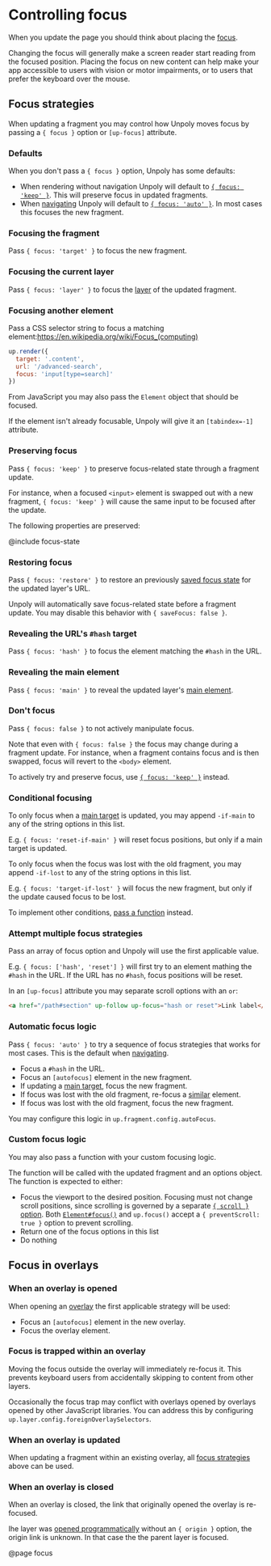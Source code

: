 Controlling focus
=================

When you update the page you should think about placing the [focus](https://en.wikipedia.org/wiki/Focus_(computing)).

Changing the focus will generally make a screen reader start reading from the focused position. Placing the focus on new content can help make your app accessible to users with vision or motor impairments, or to users that prefer the keyboard over the mouse.


Focus strategies
----------------

When updating a fragment you may control how Unpoly moves focus by passing
a `{ focus }` option or `[up-focus]` attribute.

### Defaults

When you don't pass a `{ focus }` option, Unpoly has some defaults:

- When rendering without navigation Unpoly will default to [`{ focus: 'keep' }`](#preserving-focus). This will preserve focus in updated fragments. 
- When [navigating](/navigation) Unpoly will default to [`{ focus: 'auto' }`](#automatic-focus-logic). In most cases this focuses the new fragment.

### Focusing the fragment

Pass `{ focus: 'target' }` to focus the new fragment.

### Focusing the current layer

Pass `{ focus: 'layer' }` to focus the [layer](/up.layer) of the updated fragment.

### Focusing another element

Pass a CSS selector string to focus a matching element:https://en.wikipedia.org/wiki/Focus_(computing)

```js
up.render({
  target: '.content',
  url: '/advanced-search',
  focus: 'input[type=search]'
})
```

From JavaScript you may also pass the `Element` object that should be focused.

If the element isn't already focusable, Unpoly will give it an `[tabindex=-1]` attribute.

### Preserving focus

Pass `{ focus: 'keep' }` to preserve focus-related state through a fragment update.

For instance, when a focused `<input>` element is swapped out with a new fragment,
`{ focus: 'keep' }` will cause the same input to be focused after the update.  

The following properties are preserved:

@include focus-state

### Restoring focus

Pass `{ focus: 'restore' }` to restore an previously [saved focus state](/up.viewport.saveFocus)
for the updated layer's URL.

Unpoly will automatically save focus-related state before a fragment update.
You may disable this behavior with `{ saveFocus: false }`.

### Revealing the URL's `#hash` target

Pass `{ focus: 'hash' }` to focus the element matching the `#hash` in the URL.

### Revealing the main element

Pass `{ focus: 'main' }` to reveal the updated layer's [main element](/up-main).

### Don't focus

Pass `{ focus: false }` to not actively manipulate focus.

Note that even with `{ focus: false }` the focus may change during a fragment update. For instance, when a fragment contains focus and is then swapped, focus will revert to the `<body>` element.

To actively try and preserve focus, use [`{ focus: 'keep' }`](#preserving-focus) instead.

### Conditional focusing

To only focus when a [main target](/up-main) is updated,
you may append `-if-main` to any of the string options in this list.

E.g. `{ focus: 'reset-if-main' }` will reset focus positions, but only if a main target is updated.

To only focus when the focus was lost with the old fragment,
you may append `-if-lost` to any of the string options in this list.

E.g. `{ focus: 'target-if-lost' }` will focus the new fragment, but only if the update caused focus
to be lost.

To implement other conditions, [pass a function](#custom-focus-logic) instead.

### Attempt multiple focus strategies

Pass an array of focus option and Unpoly will use the first applicable value.

E.g. `{ focus: ['hash', 'reset'] }` will first try to an element mathing the `#hash` in the URL.
If the URL has no `#hash`, focus positions will be reset.

In an `[up-focus]` attribute you may separate scroll options with an `or`:

```html
<a href="/path#section" up-follow up-focus="hash or reset">Link label</a> 
```

### Automatic focus logic

Pass `{ focus: 'auto' }` to try a sequence of focus strategies that works for most cases.
This is the default when [navigating](/navigation).

- Focus a `#hash` in the URL.
- Focus an `[autofocus]` element in the new fragment.
- If updating a [main target](/up-main), focus the new fragment.
- If focus was lost with the old fragment, re-focus a [similar](/target-derivation) element.
- If focus was lost with the old fragment, focus the new fragment.

You may configure this logic in `up.fragment.config.autoFocus`.

### Custom focus logic

You may also pass a function with your custom focusing logic.

The function will be called with the updated fragment and an options object.
The function is expected to either:

- Focus the viewport to the desired position. Focusing must not change
  scroll positions, since scrolling is governed by a separate [`{ scroll }` option](/scrolling).
  Both [`Element#focus()`](https://developer.mozilla.org/en-US/docs/Web/API/HTMLElement/focus) and `up.focus()`
  accept a `{ preventScroll: true }` option to prevent scrolling.
- Return one of the focus options in this list
- Do nothing


Focus in overlays
-----------------

### When an overlay is opened

When opening an [overlay](/up.layer) the first applicable strategy will be used:

- Focus an `[autofocus]` element in the new overlay.
- Focus the overlay element.


### Focus is trapped within an overlay

Moving the focus outside the overlay will immediately re-focus it. This prevents keyboard users from accidentally skipping to content from other layers.

Occasionally the focus trap may conflict with overlays opened by overlays opened by other JavaScript libraries. You can address this by configuring `up.layer.config.foreignOverlaySelectors`.


### When an overlay is updated

When updating a fragment within an existing overlay, all [focus strategies](#focus-strategies) above can be used. 


### When an overlay is closed

When an overlay is closed, the link that originally opened the overlay is re-focused.

Ihe layer was [opened programmatically](/up.layer.open) without an `{ origin }` option, the origin link is unknown. In that case the the parent layer is focused.


@page focus
